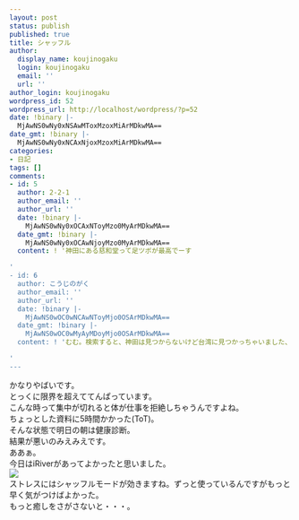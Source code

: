 ```yaml
---
layout: post
status: publish
published: true
title: シャッフル
author:
  display_name: koujinogaku
  login: koujinogaku
  email: ''
  url: ''
author_login: koujinogaku
wordpress_id: 52
wordpress_url: http://localhost/wordpress/?p=52
date: !binary |-
  MjAwNS0wNy0xNSAwMToxMzoxMiArMDkwMA==
date_gmt: !binary |-
  MjAwNS0wNy0xNCAxNjoxMzoxMiArMDkwMA==
categories:
- 日記
tags: []
comments:
- id: 5
  author: 2-2-1
  author_email: ''
  author_url: ''
  date: !binary |-
    MjAwNS0wNy0xOCAxNToyMzo0MyArMDkwMA==
  date_gmt: !binary |-
    MjAwNS0wNy0xOCAwNjoyMzo0MyArMDkwMA==
  content: ! '神田にある慈和堂って足ツボが最高でーす

'
- id: 6
  author: こうじのがく
  author_email: ''
  author_url: ''
  date: !binary |-
    MjAwNS0wOC0wNCAwNToyMjo0OSArMDkwMA==
  date_gmt: !binary |-
    MjAwNS0wOC0wMyAyMDoyMjo0OSArMDkwMA==
  content: ! 'むむ。検索すると、神田は見つからないけど台湾に見つかっちゃいました、慈和堂。

'
---
```

<p>かなりやばいです。<br />
とっくに限界を超えててんぱっています。<br />
こんな時って集中が切れると体が仕事を拒絶しちゃうんですよね。<br />
ちょっとした資料に5時間かかった(ToT)。<br />
そんな状態で明日の朝は健康診断。<br />
結果が悪いのみえみえです。<br />
ああぁ。<br />
今日はiRiverがあってよかったと思いました。<br />
<a href="http://www.amazon.co.jp/exec/obidos/redirect?link_code=as2&path=ASIN/B0006U31FU&tag=koujinogakuse-22&camp=247&creative=1211"><IMG src="http://images-jp.amazon.com/images/P/B0006U31FU.09._OU09_PE0_SCMZZZZZZZ_.jpg"></a><img src="http://www.assoc-amazon.jp/e/ir?t=koujinogakuse-22&l=as2&o=9&a=B0006U31FU" width="1" height="1" border="0" alt="" style="border:none !important; margin:0px !important;" /><br />
ストレスにはシャッフルモードが効きますね。ずっと使っているんですがもっと早く気がつけばよかった。<br />
もっと癒しをさがさないと・・・。</p>
